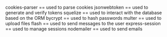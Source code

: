 cookies-parser == used to parse cookies
jsonwebtoken == used to generate and verify tokens
squelize == used to interact with the database based on the ORM
bycrypt == used to hash passwords
multer == used to upload files
flash == used to send messages to the user
express-session == used to manage sessions
nodemailer == used to send emails

<!-- npx tailwindcss -i ./public/css/input.css -o ./public/css/output.css --watch -->

 <!-- ! "start": "concurrently \"npm run server\" \"npx tailwindcss -i ./public/css/input.css -o ./public/css/output.css --watch\"", -->
